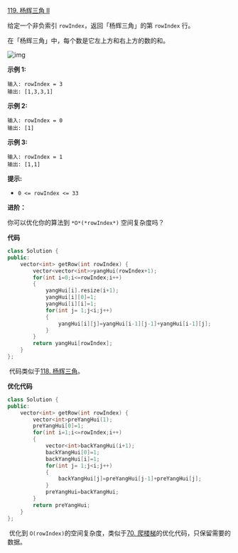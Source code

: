 [119. 杨辉三角 II](https://leetcode.cn/problems/pascals-triangle-ii/)

给定一个非负索引 `rowIndex`，返回「杨辉三角」的第 `rowIndex` 行。

在「杨辉三角」中，每个数是它左上方和右上方的数的和。

![img](https://pic.leetcode-cn.com/1626927345-DZmfxB-PascalTriangleAnimated2.gif)

 

**示例 1:**

```
输入: rowIndex = 3
输出: [1,3,3,1]
```

**示例 2:**

```
输入: rowIndex = 0
输出: [1]
```

**示例 3:**

```
输入: rowIndex = 1
输出: [1,1]
```

 

**提示:**

- `0 <= rowIndex <= 33`

 

**进阶：**

你可以优化你的算法到 `*O*(*rowIndex*)` 空间复杂度吗？

**代码**

```C++
class Solution {
public:
    vector<int> getRow(int rowIndex) {
        vector<vector<int>>yangHui(rowIndex+1);
        for(int i=0;i<=rowIndex;i++)
        {
            yangHui[i].resize(i+1);
            yangHui[i][0]=1;
            yangHui[i][i]=1;
            for(int j= 1;j<i;j++)
            {
                yangHui[i][j]=yangHui[i-1][j-1]+yangHui[i-1][j];
            }
        }
        return yangHui[rowIndex];
    }
};
```

​	代码类似于[118. 杨辉三角](https://leetcode.cn/problems/pascals-triangle/)。

**优化代码**

```C++
class Solution {
public:
    vector<int> getRow(int rowIndex) {
        vector<int>preYangHui(1);
        preYangHui[0]=1;
        for(int i=1;i<=rowIndex;i++)
        {
            vector<int>backYangHui(i+1);
            backYangHui[0]=1;
            backYangHui[i]=1;
            for(int j= 1;j<i;j++)
            {
                backYangHui[j]=preYangHui[j-1]+preYangHui[j];
            }
            preYangHui=backYangHui;
        }
        return preYangHui;
    }
};
```

​	优化到 `O(rowIndex)`的空间复杂度，类似于[70. 爬楼梯](https://leetcode.cn/problems/climbing-stairs/)的优化代码，只保留需要的数据。